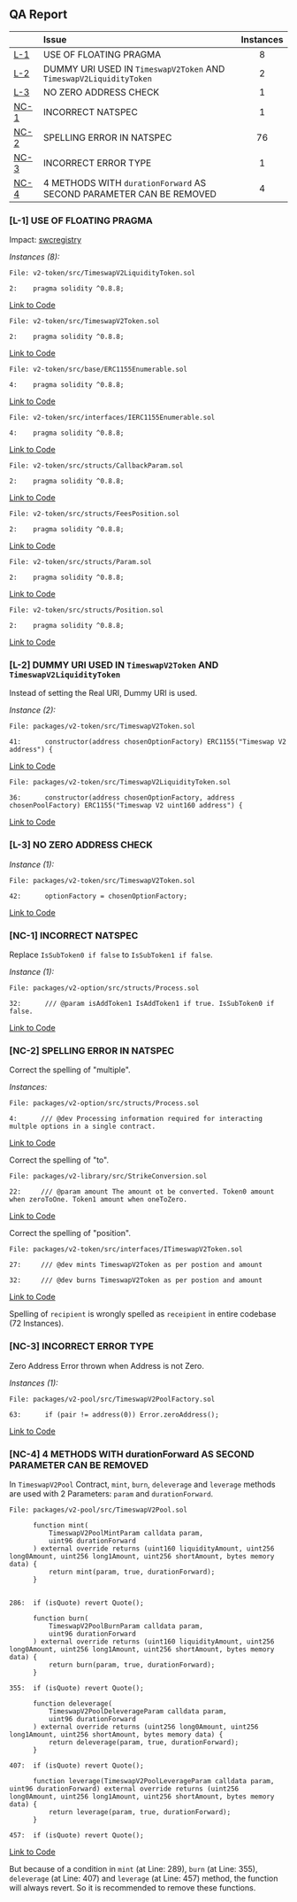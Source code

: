 ## QA Report

| |Issue|Instances|
|-|:-|:-:|
| [L-1](#L-1) | USE OF FLOATING PRAGMA | 8 |
| [L-2](#L-2) | DUMMY URI USED IN `TimeswapV2Token` AND `TimeswapV2LiquidityToken` | 2 |
| [L-3](#L-3) | NO ZERO ADDRESS CHECK | 1 |
| [NC-1](#NC-1) | INCORRECT NATSPEC | 1 |
| [NC-2](#NC-2) | SPELLING ERROR IN NATSPEC | 76 |
| [NC-3](#NC-3) | INCORRECT ERROR TYPE | 1 |
| [NC-4](#NC-4) | 4 METHODS WITH `durationForward` AS SECOND PARAMETER CAN BE REMOVED | 4 |

###  [L-1] USE OF FLOATING PRAGMA

Impact: [swcregistry](https://swcregistry.io/docs/SWC-103)

*Instances (8):*
```solidity
File: v2-token/src/TimeswapV2LiquidityToken.sol

2:    pragma solidity ^0.8.8;

```
[Link to Code](https://github.com/code-423n4/2023-01-timeswap/blob/main/packages/v2-token/src/TimeswapV2LiquidityToken.sol#L2)

```solidity
File: v2-token/src/TimeswapV2Token.sol

2:    pragma solidity ^0.8.8;

```
[Link to Code](https://github.com/code-423n4/2023-01-timeswap/blob/main/packages/v2-token/src/TimeswapV2Token.sol#L2)

```solidity
File: v2-token/src/base/ERC1155Enumerable.sol

4:    pragma solidity ^0.8.8;

```
[Link to Code](https://github.com/code-423n4/2023-01-timeswap/blob/main/packages/v2-token/src/base/ERC1155Enumerable.sol#L4)

```solidity
File: v2-token/src/interfaces/IERC1155Enumerable.sol

4:    pragma solidity ^0.8.8;

```
[Link to Code](https://github.com/code-423n4/2023-01-timeswap/blob/main/packages/v2-token/src/interfaces/IERC1155Enumerable.sol#L4)

```solidity
File: v2-token/src/structs/CallbackParam.sol

2:    pragma solidity ^0.8.8;

```
[Link to Code](https://github.com/code-423n4/2023-01-timeswap/blob/main/packages/v2-token/src/structs/CallbackParam.sol#L2)

```solidity
File: v2-token/src/structs/FeesPosition.sol

2:    pragma solidity ^0.8.8;

```
[Link to Code](https://github.com/code-423n4/2023-01-timeswap/blob/main/packages/v2-token/src/structs/FeesPosition.sol#L2)

```solidity
File: v2-token/src/structs/Param.sol

2:    pragma solidity ^0.8.8;

```
[Link to Code](https://github.com/code-423n4/2023-01-timeswap/blob/main/packages/v2-token/src/structs/Param.sol#L2)

```solidity
File: v2-token/src/structs/Position.sol

2:    pragma solidity ^0.8.8;

```
[Link to Code](https://github.com/code-423n4/2023-01-timeswap/blob/main/packages/v2-token/src/structs/Position.sol#L2)

### [L-2] DUMMY URI USED IN `TimeswapV2Token` AND `TimeswapV2LiquidityToken`

Instead of setting the Real URI, Dummy URI is used.

*Instance (2):*
```solidity
File: packages/v2-token/src/TimeswapV2Token.sol

41:      constructor(address chosenOptionFactory) ERC1155("Timeswap V2 address") {

```
[Link to Code](https://github.com/code-423n4/2023-01-timeswap/blob/main/packages/v2-token/src/TimeswapV2Token.sol#L41)

```solidity
File: packages/v2-token/src/TimeswapV2LiquidityToken.sol

36:      constructor(address chosenOptionFactory, address chosenPoolFactory) ERC1155("Timeswap V2 uint160 address") {

```
[Link to Code](https://github.com/code-423n4/2023-01-timeswap/blob/main/packages/v2-token/src/TimeswapV2LiquidityToken.sol#L36)

### [L-3] NO ZERO ADDRESS CHECK

*Instance (1):*
```solidity
File: packages/v2-token/src/TimeswapV2Token.sol

42:      optionFactory = chosenOptionFactory;

```
[Link to Code](https://github.com/code-423n4/2023-01-timeswap/blob/main/packages/v2-token/src/TimeswapV2Token.sol#L42)


### [NC-1] INCORRECT NATSPEC

Replace `IsSubToken0 if false` to `IsSubToken1 if false`.

*Instance (1):*
```solidity
File: packages/v2-option/src/structs/Process.sol

32:      /// @param isAddToken1 IsAddToken1 if true. IsSubToken0 if false.

```
[Link to Code](https://github.com/code-423n4/2023-01-timeswap/blob/main/packages/v2-option/src/structs/Process.sol#L32)

### [NC-2] SPELLING ERROR IN NATSPEC

Correct the spelling of "multiple".

*Instances:*
```solidity
File: packages/v2-option/src/structs/Process.sol

4:      /// @dev Processing information required for interacting multple options in a single contract.

```
[Link to Code](https://github.com/code-423n4/2023-01-timeswap/blob/main/packages/v2-option/src/structs/Process.sol#L4)

Correct the spelling of "to".

```solidity
File: packages/v2-library/src/StrikeConversion.sol

22:     /// @param amount The amount ot be converted. Token0 amount when zeroToOne. Token1 amount when oneToZero.

```
[Link to Code](https://github.com/code-423n4/2023-01-timeswap/blob/main/packages/v2-option/src/structs/Process.sol#L4)

Correct the spelling of "position".

```solidity
File: packages/v2-token/src/interfaces/ITimeswapV2Token.sol

27:     /// @dev mints TimeswapV2Token as per postion and amount

32:     /// @dev burns TimeswapV2Token as per postion and amount

```
[Link to Code](https://github.com/code-423n4/2023-01-timeswap/blob/main/packages/v2-token/src/interfaces/ITimeswapV2Token.sol)

Spelling of `recipient` is wrongly spelled as `receipient` in entire codebase (72 Instances).

### [NC-3] INCORRECT ERROR TYPE

Zero Address Error thrown when Address is not Zero.

*Instances (1):*
```solidity
File: packages/v2-pool/src/TimeswapV2PoolFactory.sol

63:      if (pair != address(0)) Error.zeroAddress();

```
[Link to Code](https://github.com/code-423n4/2023-01-timeswap/blob/main/packages/v2-pool/src/TimeswapV2PoolFactory.sol#L63)

### [NC-4] 4 METHODS WITH durationForward AS SECOND PARAMETER CAN BE REMOVED

In `TimeswapV2Pool` Contract, `mint`, `burn`, `deleverage` and `leverage` methods are used with 2 Parameters: `param` and `durationForward`.

```solidity
File: packages/v2-pool/src/TimeswapV2Pool.sol

      function mint(
          TimeswapV2PoolMintParam calldata param,
          uint96 durationForward
      ) external override returns (uint160 liquidityAmount, uint256 long0Amount, uint256 long1Amount, uint256 shortAmount, bytes memory data) {
          return mint(param, true, durationForward);
      }


286:  if (isQuote) revert Quote();

      function burn(
          TimeswapV2PoolBurnParam calldata param,
          uint96 durationForward
      ) external override returns (uint160 liquidityAmount, uint256 long0Amount, uint256 long1Amount, uint256 shortAmount, bytes memory data) {
          return burn(param, true, durationForward);
      }

355:  if (isQuote) revert Quote();

      function deleverage(
          TimeswapV2PoolDeleverageParam calldata param,
          uint96 durationForward
      ) external override returns (uint256 long0Amount, uint256 long1Amount, uint256 shortAmount, bytes memory data) {
          return deleverage(param, true, durationForward);
      }
      
407:  if (isQuote) revert Quote();

      function leverage(TimeswapV2PoolLeverageParam calldata param, uint96 durationForward) external override returns (uint256 long0Amount, uint256 long1Amount, uint256 shortAmount, bytes memory data) {
          return leverage(param, true, durationForward);
      }

457:  if (isQuote) revert Quote();

```
[Link to Code](https://github.com/code-423n4/2023-01-timeswap/blob/main/packages/v2-pool/src/TimeswapV2Pool.sol)

But because of a condition in `mint` (at Line: 289), `burn` (at Line: 355), `deleverage` (at Line: 407) and `leverage` (at Line: 457) method, the function will always revert. So it is recommended to remove these functions.